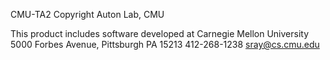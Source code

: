 CMU-TA2
Copyright Auton Lab, CMU

This product includes software developed at
Carnegie Mellon University
5000 Forbes Avenue, Pittsburgh PA 15213
412-268-1238
sray@cs.cmu.edu
